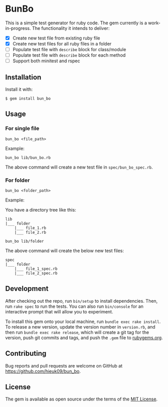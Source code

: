 # BunBo

This is a simple test generator for ruby code. The gem currently is a
work-in-progress. The functionality it intends to deliver:

- [x] Create new test file from existing ruby file
- [x] Create new test files for all ruby files in a folder
- [ ] Populate test file with `describe` block for class/module
- [ ] Populate test file with `describe` block for each method
- [ ] Support both minitest and rspec

## Installation

Install it with:

```shell
$ gem install bun_bo
```

## Usage

### For single file

```shell
bun_bo <file_path>
```

Example:

```shell
bun_bo lib/bun_bo.rb
```

The above command will create a new test file in `spec/bun_bo_spec.rb`.

### For folder

```shell
bun_bo <folder_path>
```

Example:

You have a directory tree like this:

```
lib
|___ folder
    |___ file_1.rb
    |___ file_2.rb
```

```shell
bun_bo lib/folder
```

The above command will create the below new test files:

```
spec
|___ folder
    |___ file_1_spec.rb
    |___ file_2_spec.rb
```

## Development

After checking out the repo, run `bin/setup` to install dependencies. Then, run `rake spec` to run the tests. You can also run `bin/console` for an interactive prompt that will allow you to experiment.

To install this gem onto your local machine, run `bundle exec rake install`. To release a new version, update the version number in `version.rb`, and then run `bundle exec rake release`, which will create a git tag for the version, push git commits and tags, and push the `.gem` file to [rubygems.org](https://rubygems.org).

## Contributing

Bug reports and pull requests are welcome on GitHub at https://github.com/hieuk09/bun_bo.

## License

The gem is available as open source under the terms of the [MIT License](https://opensource.org/licenses/MIT).
